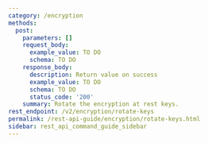 ```yaml
---
category: /encryption
methods:
  post:
    parameters: []
    request_body:
      example_value: TO DO
      schema: TO DO
    response_body:
      description: Return value on success
      example_value: TO DO
      schema: TO DO
      status_code: '200'
    summary: Rotate the encryption at rest keys.
rest_endpoint: /v2/encryption/rotate-keys
permalink: /rest-api-guide/encryption/rotate-keys.html
sidebar: rest_api_command_guide_sidebar
---
```


